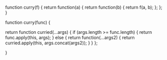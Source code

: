 function curry(f) {
  return function(a) {
    return function(b) {
      return f(a, b);
    };
  };
}

function curry(func) {

  return function curried(...args) {
    if (args.length >= func.length) {
      return func.apply(this, args);
    } else {
      return function(...args2) {
        return curried.apply(this, args.concat(args2));
      }
    }
  };

}